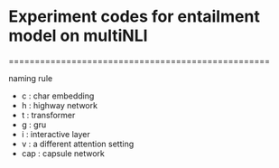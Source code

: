 # Experiment codes for entailment model on multiNLI
==================================================

naming rule
* c : char embedding
* h : highway network
* t : transformer
* g : gru
* i : interactive layer
* v : a different attention setting
* cap : capsule network
